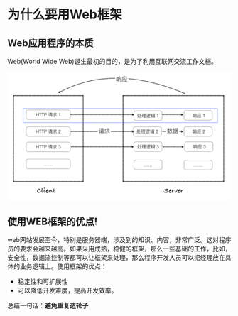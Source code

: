 # 为什么要用Web框架

## Web应用程序的本质

Web(World Wide Web)诞生最初的目的，是为了利用互联网交流工作文档。

![http_request](chapter1.assets/http_request.png)

## 使用WEB框架的优点!

web网站发展至今，特别是服务器端，涉及到的知识、内容，非常广泛。这对程序员的要求会越来越高。如果采用成熟，稳健的框架，那么一些基础的工作，比如，安全性，数据流控制等都可以让框架来处理，那么程序开发人员可以把经理放在具体的业务逻辑上。使用框架的优点：

- 稳定性和可扩展性
- 可以降低开发难度，提高开发效率。

总结一句话：**避免重复造轮子**

